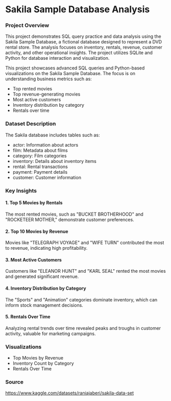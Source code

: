 # Sakila Sample Database Analysis

### Project Overview

This project demonstrates SQL query practice and data analysis using the Sakila Sample Database, a fictional database designed to represent a DVD rental store. The analysis focuses on inventory, rentals, revenue, customer activity, and other operational insights. The project utilizes SQLite and Python for database interaction and visualization.

This project showcases advanced SQL queries and Python-based visualizations on the Sakila Sample Database. The focus is on understanding business metrics such as:

- Top rented movies
- Top revenue-generating movies
- Most active customers
- Inventory distribution by category
- Rentals over time

### Dataset Description

The Sakila database includes tables such as:

- actor: Information about actors
- film: Metadata about films
- category: Film categories
- inventory: Details about inventory items
- rental: Rental transactions
- payment: Payment details
- customer: Customer information

### Key Insights

#### 1. Top 5 Movies by Rentals

The most rented movies, such as "BUCKET BROTHERHOOD" and "ROCKETEER MOTHER," demonstrate customer preferences.

#### 2. Top 10 Movies by Revenue

Movies like "TELEGRAPH VOYAGE" and "WIFE TURN" contributed the most to revenue, indicating high profitability.

#### 3. Most Active Customers

Customers like "ELEANOR HUNT" and "KARL SEAL" rented the most movies and generated significant revenue.

#### 4. Inventory Distribution by Category

The "Sports" and "Animation" categories dominate inventory, which can inform stock management decisions.

#### 5. Rentals Over Time

Analyzing rental trends over time revealed peaks and troughs in customer activity, valuable for marketing campaigns.

### Visualizations

- Top Movies by Revenue
- Inventory Count by Category
- Rentals Over Time

### Source

https://www.kaggle.com/datasets/raniajaberi/sakila-data-set
  
